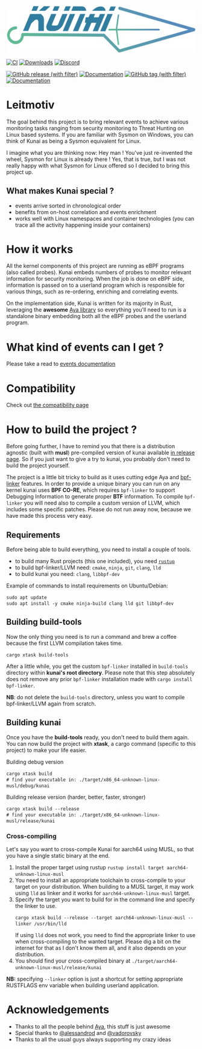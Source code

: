 <div align="center"><img src="assets/logo.svg" width="500"/></div>

[![CI](https://img.shields.io/github/actions/workflow/status/0xrawsec/kunai/ci.yml?style=for-the-badge)](https://github.com/0xrawsec/kunai/actions/workflows/ci.yml)
[![Downloads](https://img.shields.io/github/downloads/0xrawsec/kunai/total.svg?style=for-the-badge)]()
[![Discord](https://img.shields.io/badge/Discord-chat-5865F2?style=for-the-badge&logo=discord)](https://discord.com/invite/AUMaBvHvNU)

[![GitHub release (with filter)](https://img.shields.io/github/v/release/0xrawsec/kunai?style=for-the-badge&label=stable&color=green)](https://github.com/0xrawsec/kunai/releases/latest)
[![Documentation](https://img.shields.io/badge/docs-stable-blue.svg?style=for-the-badge&logo=docsdotrs)](https://why.kunai.rocks)
[![GitHub tag (with filter)](https://img.shields.io/github/v/tag/0xrawsec/kunai?style=for-the-badge&label=latest&color=orange)](https://github.com/0xrawsec/kunai/releases)
[![Documentation](https://img.shields.io/badge/docs-latest-orange.svg?style=for-the-badge&logo=docsdotrs)](https://why.kunai.rocks/docs/next/quickstart)

# Leitmotiv

The goal behind this project is to bring relevant events to achieve 
various monitoring tasks ranging from security monitoring to Threat Hunting on 
Linux based systems. If you are familiar with Sysmon on Windows, you can think of Kunai as being a Sysmon equivalent for Linux.

I imagine what you are thinking now: Hey man ! You've just re-invented the wheel, 
Sysmon for Linux is already there ! Yes, that is true, but I was not really 
happy with what Sysmon for Linux offered so I decided to bring this project up.

## What makes Kunai special ?

* events arrive sorted in chronological order
* benefits from on-host correlation and events enrichment
* works well with Linux namespaces and container technologies (you can trace all the activity happening inside your containers)

# How it works

All the kernel components of this project are running as eBPF programs (also called probes). Kunai embeds numbers of probes to monitor relevant information for security monitoring. When the job is done on eBPF side, information is passed on to a userland program which is responsible for various things, such as re-ordering, enriching and correlating events.

On the implementation side, Kunai is written for its majority in Rust, leveraging the **awesome** [Aya library](https://github.com/aya-rs/aya) so everything you'll need to run is a standalone binary embedding both all the eBPF probes and the userland program.

# What kind of events can I get ?

Please take a read to [events documentation](https://why.kunai.rocks/docs/category/kunai---events)

# Compatibility

Check out [the compatibility page](https://why.kunai.rocks/docs/compatibility)

# How to build the project ?

Before going further, I have to remind you that there is a distribution agnostic (built with **musl**) pre-compiled version of kunai available [in release page](https://github.com/0xrawsec/kunai/releases/latest). So if you just want to give a try to kunai, you probably don't need to build the project yourself.

The project is a little bit tricky to build as it uses cutting edge Aya and [bpf-linker](https://github.com/aya-rs/bpf-linker) features. In order to provide a unique binary you can run on any kernel kunai uses **BPF CO-RE**, which requires `bpf-linker` to support Debugging Information to generate proper **BTF** information. To compile `bpf-linker` you will need also to compile a custom version of LLVM, which includes some specific patches. Please do not run away now, because we have made this process very easy.

## Requirements

Before being able to build everything, you need to install a couple of tools.

* to build many Rust projects (this one included), you need [`rustup`](https://www.rust-lang.org/tools/install)
* to build bpf-linker/LLVM need: `cmake`, `ninja`, `git`, `clang`, `lld`
* to build kunai you need: `clang`, `libbpf-dev`

Example of commands to install requirements on Ubuntu/Debian:
```
sudo apt update
sudo apt install -y cmake ninja-build clang lld git libbpf-dev
```

## Building build-tools

Now the only thing you need is to run a command and brew a coffee because the first LLVM compilation takes time.

```
cargo xtask build-tools
```

After a little while, you get the custom `bpf-linker` installed in `build-tools` directory within **kunai's root directory**.
Please note that this step absolutely does not remove any prior `bpf-linker` installation made with `cargo install bpf-linker`.

**NB**: do not delete the `build-tools` directory, unless you want to compile bpf-linker/LLVM again from scratch.

## Building kunai

Once you have the **build-tools** ready, you don't need to build them again. You can now build the project with **xtask**, a cargo command (specific to this project) to make your life easier.

Building debug version
```
cargo xtask build
# find your executable in: ./target/x86_64-unknown-linux-musl/debug/kunai
```

Building release version (harder, better, faster, stronger)
```
cargo xtask build --release
# find your executable in: ./target/x86_64-unknown-linux-musl/release/kunai
```

### Cross-compiling

Let's say you want to cross-compile Kunai for aarch64 using MUSL, so that you have a single static binary at the end.

1. Install the proper target using rustup `rustup install target aarch64-unknown-linux-musl`
2. You need to install an appropriate toolchain to cross-compile to your target on your distribution. When building to a
MUSL target, it may work using `lld` as linker and it works for `aarch64-unknown-linux-musl` target.
3. Specify the target you want to build for in the command line and specify the linker to use.
   ```
   cargo xtask build --release --target aarch64-unknown-linux-musl --linker /usr/bin/lld
   ```
   If using `lld` does not work, you need to find the appropriate linker to use when cross-compiling to the wanted target.
   Please dig a bit on the internet for that as I don't know them all, and it also depends on your distribution.
4. You should find your cross-compiled binary at `./target/aarch64-unknown-linux-musl/release/kunai`

**NB:** specifying `--linker` option is just a shortcut for setting appropriate RUSTFLAGS env variable when building userland
application.

# Acknowledgements

* Thanks to all the people behind [Aya](https://github.com/aya-rs), this stuff is just awesome
* Special thanks to [@alessandrod](https://github.com/alessandrod) and [@vadorovsky](https://github.com/vadorovsky)
* Thanks to all the usual guys always supporting my crazy ideas 
